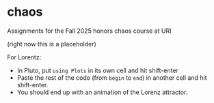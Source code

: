 # chaos

Assignments for the Fall 2025 honors chaos course at URI

(right now this is a placeholder)

For Lorentz:

- In Pluto, put `using Plots` in its own cell and hit shift-enter
- Paste the rest of the code (from `begin` to `end`) in another cell and hit shift-enter.
- You should end up with an animation of the Lorenz attractor.
